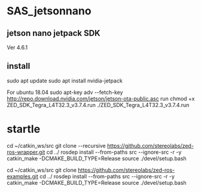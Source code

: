 # SAS_jetsonnano
 ## jetson nano jetpack SDK
 Ver 4.6.1
 ## install
 sudo apt update
sudo apt install nvidia-jetpack

For ubuntu 18.04
sudo apt-key adv --fetch-key http://repo.download.nvidia.com/jetson/jetson-ota-public.asc
run 
chmod +x ZED_SDK_Tegra_L4T32.3_v3.7.4.run 
./ZED_SDK_Tegra_L4T32.3_v3.7.4.run 


# startle
 cd ~/catkin_ws/src
 git clone --recursive https://github.com/stereolabs/zed-ros-wrapper.git
 cd ../
 rosdep install --from-paths src --ignore-src -r -y
 catkin_make -DCMAKE_BUILD_TYPE=Release
 source ./devel/setup.bash
 
 cd ~/catkin_ws/src
 git clone https://github.com/stereolabs/zed-ros-examples.git
 cd ../
 rosdep install --from-paths src --ignore-src -r -y
 catkin_make -DCMAKE_BUILD_TYPE=Release
 source ./devel/setup.bash
